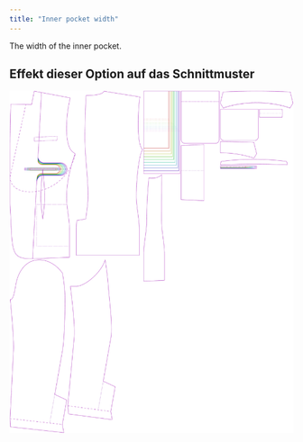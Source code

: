 ```yaml
---
title: "Inner pocket width"
---
```


The width of the inner pocket.

## Effekt dieser Option auf das Schnittmuster

![This image shows the effect of this option by superimposing several variants that have a different value for this option](jaeger_innerpocketwidth_sample.svg "Effect of this option on the pattern")
